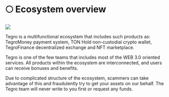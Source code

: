 # 🌕 Ecosystem overview

![](<.gitbook/assets/Ecosystem overview - Обзор экосистемы.png>)

Tegro is a multifunctional ecosystem that includes such products as: TegroMoney payment system, TON Hold non-custodial crypto wallet, TegroFinance decentralized exchange and NFT marketplace.

Tegro is one of the few teams that includes most of the WEB 3.0 oriented services. All products within the ecosystem are interconnected, and users can receive bonuses and benefits.

Due to complicated structure of the ecosystem, scammers can take advantage of this and fraudulently try to get your assets on our behalf. The Tegro team will never write to you first or request any funds.
